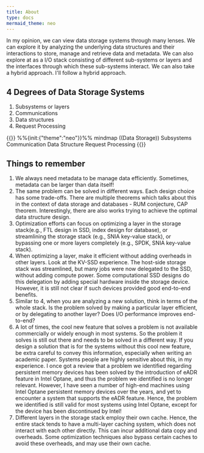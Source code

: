 ```yaml
---
title: About
type: docs
mermaid_theme: neo
---
```


In my opinion, we can view data storage systems through many lenses.
We can explore it by analyzing the underlying data structures and their 
interactions to store, manage and retrieve data and metadata.
We can also explore at as a I/O stack consisting of different sub-systems or 
layers and the interfaces through which these sub-systems interact.
We can also take a hybrid approach. 
I'll follow a hybrid approach. 

## 4 Degrees of Data Storage Systems

1. Subsystems or layers
2. Communications
2. Data structures
4. Request Processing

{{<mermaid>}}
%%{init:{"theme":"neo"}}%%
mindmap
((Data Storage))
  Subsystems
  Communication
  Data Structure
  Request Processing
{{</mermaid>}}


## Things to remember

1. We always need metadata to be manage data efficiently. Sometimes, metadata can be larger than data itself! 
2. The same problem can be solved in different ways. Each design choice has some trade-offs. There are multiple theorems which talks about this in the context of data storage and databases - RUM conjecture, CAP theorem. Interestingly, there are also works trying to achieve the optimal data structure design.
3. Optimization efforts can focus on optimizing a layer in the storage stack(e.g., FTL design in SSD, index design for database), or streamlining the storage stack (e.g., SNIA key-value stack), or bypassing one or more layers completely (e.g., SPDK, SNIA key-value stack). 
4. When optimizing a layer, make it efficient without adding overheads in other layers. Look at the KV-SSD experience. The host-side storage stack was streamlined, but many jobs were now delegated to the SSD, without adding compute power. Some computational SSD designs do this delegation by adding special hardware inside the storage device. However, it is still not clear if such devices provided good end-to-end benefits.
5. Similar to 4, when you are analyzing a new solution, think in terms of the whole stack. Is the problem solved by making a particular layer efficient, or by delegating to another layer? Does I/O performance improves end-to-end?
6. A lot of times, the cool new feature that solves a problem is not available commercially or widely enough in most systems. So the problem it solves is still out there and needs to be solved in a different way. If you design a solution that is for the systems without this cool new feature, be extra careful to convey this information, especially when writing an academic paper. Systems people are highly sensitive about this, in my experience. I once got a review that a problem we identified regarding persistent memory devices has been solved by the introduction of eADR feature in Intel Optane, and thus the problem we identified is no longer relevant. However, I have seen a number of high-end machines using Intel Optane persistent memory devices over the years, and yet to encounter a system that supports the eADR feature. Hence, the problem we identified is still valid for most systems using Intel Optane, except for the device has been discontinued by Intel!
7. Different layers in the storage stack employ their own cache. Hence, the entire stack tends to have a multi-layer caching system, which does not interact with each other directly. This can incur additional data copy and overheads. Some optimization techniques also bypass certain caches to avoid these overheads, and may use their own cache.